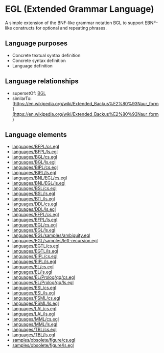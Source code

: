 # EGL (Extended Grammar Language)
A simple extension of the BNF-like grammar notation BGL to support EBNF-like constructs for optional and repeating phrases.
## Language purposes
* Concrete textual syntax definition
* Concrete syntax definition
* Language definition

## Language relationships
* supersetOf: [BGL](bgl.html)
* similarTo: [https://en.wikipedia.org/wiki/Extended_Backus%E2%80%93Naur_form](https://en.wikipedia.org/wiki/Extended_Backus%E2%80%93Naur_form)

## Language elements
* [languages/BFPL/cs.egl](../../languages/BFPL/cs.egl)
* [languages/BFPL/ls.egl](../../languages/BFPL/ls.egl)
* [languages/BGL/cs.egl](../../languages/BGL/cs.egl)
* [languages/BGL/ls.egl](../../languages/BGL/ls.egl)
* [languages/BIPL/cs.egl](../../languages/BIPL/cs.egl)
* [languages/BIPL/ls.egl](../../languages/BIPL/ls.egl)
* [languages/BNL/EGL/cs.egl](../../languages/BNL/EGL/cs.egl)
* [languages/BNL/EGL/ls.egl](../../languages/BNL/EGL/ls.egl)
* [languages/BSL/cs.egl](../../languages/BSL/cs.egl)
* [languages/BSL/ls.egl](../../languages/BSL/ls.egl)
* [languages/BTL/ls.egl](../../languages/BTL/ls.egl)
* [languages/DDL/cs.egl](../../languages/DDL/cs.egl)
* [languages/DDL/ls.egl](../../languages/DDL/ls.egl)
* [languages/EFPL/cs.egl](../../languages/EFPL/cs.egl)
* [languages/EFPL/ls.egl](../../languages/EFPL/ls.egl)
* [languages/EGL/cs.egl](../../languages/EGL/cs.egl)
* [languages/EGL/ls.egl](../../languages/EGL/ls.egl)
* [languages/EGL/samples/ambiguity.egl](../../languages/EGL/samples/ambiguity.egl)
* [languages/EGL/samples/left-recursion.egl](../../languages/EGL/samples/left-recursion.egl)
* [languages/EGTL/cs.egl](../../languages/EGTL/cs.egl)
* [languages/EGTL/ls.egl](../../languages/EGTL/ls.egl)
* [languages/EIPL/cs.egl](../../languages/EIPL/cs.egl)
* [languages/EIPL/ls.egl](../../languages/EIPL/ls.egl)
* [languages/EL/cs.egl](../../languages/EL/cs.egl)
* [languages/EL/ls.egl](../../languages/EL/ls.egl)
* [languages/EL/Prolog/qq/cs.egl](../../languages/EL/Prolog/qq/cs.egl)
* [languages/EL/Prolog/qq/ls.egl](../../languages/EL/Prolog/qq/ls.egl)
* [languages/ESL/cs.egl](../../languages/ESL/cs.egl)
* [languages/ESL/ls.egl](../../languages/ESL/ls.egl)
* [languages/FSML/cs.egl](../../languages/FSML/cs.egl)
* [languages/FSML/ls.egl](../../languages/FSML/ls.egl)
* [languages/LAL/cs.egl](../../languages/LAL/cs.egl)
* [languages/LAL/ls.egl](../../languages/LAL/ls.egl)
* [languages/MML/cs.egl](../../languages/MML/cs.egl)
* [languages/MML/ls.egl](../../languages/MML/ls.egl)
* [languages/TBL/cs.egl](../../languages/TBL/cs.egl)
* [languages/TBL/ls.egl](../../languages/TBL/ls.egl)
* [samples/obsolete/figure/cs.egl](../../samples/obsolete/figure/cs.egl)
* [samples/obsolete/figure/ls.egl](../../samples/obsolete/figure/ls.egl)
